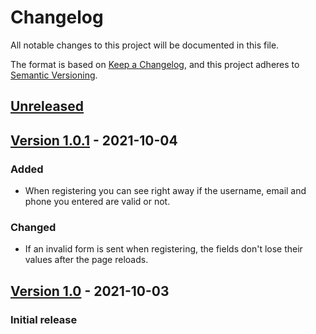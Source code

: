 # Changelog
All notable changes to this project will be documented in this file.

The format is based on [Keep a Changelog](https://keepachangelog.com/en/1.0.0/),
and this project adheres to [Semantic Versioning](https://semver.org/spec/v2.0.0.html).

## [Unreleased]

## [Version 1.0.1][v1.0.1] - 2021-10-04
### Added
- When registering you can see right away if the username, email and phone you entered are valid or not.

### Changed
- If an invalid form is sent when registering, the fields don't lose their values after the page reloads.

## [Version 1.0][v1.0] - 2021-10-03
### Initial release

[Unreleased]: https://github.com/antogno/blogsonic/compare/v1.0...HEAD
[v1.0.1]: https://github.com/antogno/blogsonic/compare/v1.0...v1.0.1
[v1.0]: https://github.com/antogno/blogsonic/releases/tag/v1.0